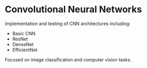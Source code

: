 # Convolutional Neural Networks

Implementation and testing of CNN architectures including:
- Basic CNN
- ResNet
- DenseNet
- EfficientNet

Focused on image classification and computer vision tasks.